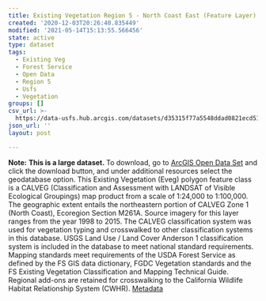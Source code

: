 ```yaml
---
title: Existing Vegetation Region 5 - North Coast East (Feature Layer)
created: '2020-12-03T20:26:40.835449'
modified: '2021-05-14T15:13:55.566456'
state: active
type: dataset
tags:
  - Existing Veg
  - Forest Service
  - Open Data
  - Region 5
  - Usfs
  - Vegetation
groups: []
csv_url: >-
  https://data-usfs.hub.arcgis.com/datasets/d35315f77a5548ddad0821ecd515511c_3.csv?outSR=%7B%22latestWkid%22%3A4269%2C%22wkid%22%3A4269%7D
json_url: ''
layout: post

---
```

<b>Note:</b> <b>This is a large dataset. </b>To download, go to <a href='https://enterprisecontentnew-usfs.hub.arcgis.com/datasets/existing-vegetation-region-5-north-coast-east-feature-layer' target='_blank'>ArcGIS Open Data Set</a> and click the download button, and under additional resources select the geodatabase option. This Existing Vegetation (Eveg) polygon feature class is a CALVEG (Classification and Assessment with LANDSAT of Visible Ecological Groupings) map product from a scale of 1:24,000 to 1:100,000. The geographic extent entails the northeastern portion of CALVEG Zone 1 (North Coast), Ecoregion Section M261A. Source imagery for this layer ranges from the year 1998 to 2015. The CALVEG classification system was used for vegetation typing and crosswalked to other classification systems in this database. USGS Land Use / Land Cover Anderson 1 classification system is included in the database to meet national standard requirements. Mapping standards meet requirements of the USDA Forest Service as defined by the FS GIS data dictionary, FGDC Vegetation standards and the FS Existing Vegetation Classification and Mapping Technical Guide. Regional add-ons are retained for crosswalking to the California Wildlife Habitat Relationship System (CWHR). <a href='https://data.fs.usda.gov/geodata/edw/edw_resources/meta/S_USA.EVMid_R05_NorCoastEast.xml' target='_blank'>Metadata</a>
